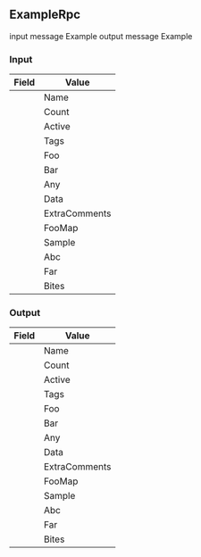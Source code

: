 ## ExampleRpc


input message Example
output message Example


### Input

|  Field  |  Value  |
|---|---|
        | Name |   |
        | Count |   |
        | Active |   |
        | Tags |   |
        | Foo |   |
        | Bar |   |
        | Any |   |
        | Data |   |
        | ExtraComments |   |
        | FooMap |   |
        | Sample |   |
        | Abc |   |
        | Far |   |
        | Bites |   |

### Output

|  Field  |  Value  |
|---|---|
        | Name |   |
        | Count |   |
        | Active |   |
        | Tags |   |
        | Foo |   |
        | Bar |   |
        | Any |   |
        | Data |   |
        | ExtraComments |   |
        | FooMap |   |
        | Sample |   |
        | Abc |   |
        | Far |   |
        | Bites |   |

